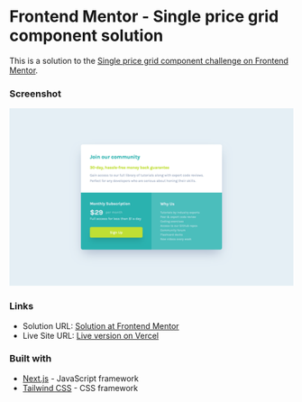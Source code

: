 # Frontend Mentor - Single price grid component solution

This is a solution to the [Single price grid component challenge on Frontend Mentor](https://www.frontendmentor.io/challenges/single-price-grid-component-5ce41129d0ff452fec5abbbc). 


### Screenshot

![Screenshot of the solved challenge](./design/screenshot.png)


### Links

- Solution URL: [Solution at Frontend Mentor](https://www.frontendmentor.io/solutions/single-price-grid-component-tailwind-and-nextjs-2UUTwWXLEb)
- Live Site URL: [Live version on Vercel](https://single-price-grid-component-nu-orpin.vercel.app)


### Built with

- [Next.js](https://nextjs.org/) - JavaScript framework
- [Tailwind CSS](https://tailwindcss.com/) - CSS framework


